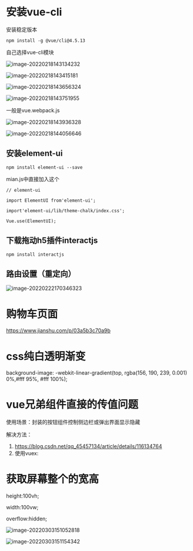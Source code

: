 # 安装vue-cli

安装稳定版本

```
npm install -g @vue/cli@4.5.13
```

自己选择vue-cli模块

![image-20220218143134232](C:\Users\tys\AppData\Roaming\Typora\typora-user-images\image-20220218143134232.png)

![image-20220218143415181](C:\Users\tys\AppData\Roaming\Typora\typora-user-images\image-20220218143415181.png)

![image-20220218143656324](C:\Users\tys\AppData\Roaming\Typora\typora-user-images\image-20220218143656324.png)

![image-20220218143751955](C:\Users\tys\AppData\Roaming\Typora\typora-user-images\image-20220218143751955.png)

一般是vue.webpack.js

![image-20220218143936328](C:\Users\tys\AppData\Roaming\Typora\typora-user-images\image-20220218143936328.png)

![image-20220218144056646](C:\Users\tys\AppData\Roaming\Typora\typora-user-images\image-20220218144056646.png)

## 安装element-ui

```text
npm install element-ui --save
```

mian.js中直接加入这个

```
// element-ui

import ElementUI from'element-ui'; 

import'element-ui/lib/theme-chalk/index.css';

Vue.use(ElementUI);
```

## 下载拖动h5插件interactjs

```
npm install interactjs
```

## 路由设置（重定向）

![image-20220222170346323](C:\Users\tys\AppData\Roaming\Typora\typora-user-images\image-20220222170346323.png)

# 购物车页面

https://www.jianshu.com/p/03a5b3c70a9b

# css纯白透明渐变

background-image: -webkit-linear-gradient(top, rgba(156, 190, 239, 0.001) 0%,#fff 95%, #fff 100%);

# vue兄弟组件直接的传值问题

使用场景：封装的按钮组件控制侧边栏或弹出界面显示隐藏

解决方法：

1. https://blog.csdn.net/qq_45457134/article/details/116134764
2. 使用vuex:

# 获取屏幕整个的宽高

height:100vh;

width:100vw;

overflow:hidden;



![image-20220303151052818](C:\Users\tys\AppData\Roaming\Typora\typora-user-images\image-20220303151052818.png)

![image-20220303151154342](C:\Users\tys\AppData\Roaming\Typora\typora-user-images\image-20220303151154342.png)
